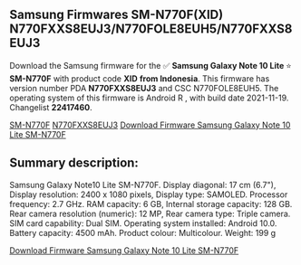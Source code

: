 <h2>Samsung Firmwares SM-N770F(XID) N770FXXS8EUJ3/N770FOLE8EUH5/N770FXXS8EUJ3</h2>
Download the Samsung firmware for the ✅ <strong>Samsung Galaxy Note 10 Lite </strong> ⭐ <strong>SM-N770F</strong> with product code <strong>XID</strong> <strong> from Indonesia</strong>. This firmware has version number PDA <strong>N770FXXS8EUJ3</strong> and CSC N770FOLE8EUH5. The operating system of this firmware is Android R , with build date 2021-11-19. Changelist <strong>22417460</strong>.


[SM-N770F](https://samfirm.shop/samsung/model/SM-N770F)
[N770FXXS8EUJ3](https://samfirm.shop/samsung/pda/N770FXXS8EUJ3)
[Download Firmware Samsung Galaxy Note 10 Lite SM-N770F](https://samfirm.shop/samsung/firmware/475713)
<h2>Summary description:</h2>
<p>Samsung Galaxy Note10 Lite SM-N770F. Display diagonal: 17 cm (6.7"), Display resolution: 2400 x 1080 pixels, Display type: SAMOLED. Processor frequency: 2.7 GHz. RAM capacity: 6 GB, Internal storage capacity: 128 GB. Rear camera resolution (numeric): 12 MP, Rear camera type: Triple camera. SIM card capability: Dual SIM. Operating system installed: Android 10.0. Battery capacity: 4500 mAh. Product colour: Multicolour. Weight: 199 g</p>


[Download Firmware Samsung Galaxy Note 10 Lite SM-N770F](https://samfirm.shop/samsung/firmware/475713)

